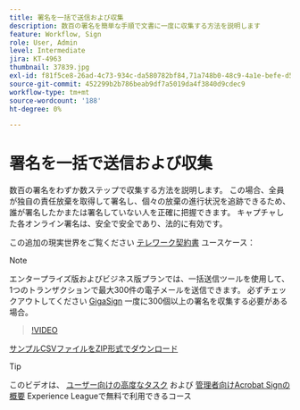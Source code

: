 ```yaml
---
title: 署名を一括で送信および収集
description: 数百の署名を簡単な手順で文書に一度に収集する方法を説明します
feature: Workflow, Sign
role: User, Admin
level: Intermediate
jira: KT-4963
thumbnail: 37839.jpg
exl-id: f81f5ce8-26ad-4c73-934c-da580782bf84,71a748b0-48c9-4a1e-befe-d5f311d6c05e
source-git-commit: 452299b2b786beab9df7a5019da4f3840d9cdec9
workflow-type: tm+mt
source-wordcount: '188'
ht-degree: 0%

---
```


# 署名を一括で送信および収集

数百の署名をわずか数ステップで収集する方法を説明します。 この場合、全員が独自の責任放棄を取得して署名し、個々の放棄の進行状況を追跡できるため、誰が署名したかまたは署名していない人を正確に把握できます。 キャプチャした各オンライン署名は、安全で安全であり、法的に有効です。

この追加の現実世界をご覧ください [テレワーク契約書](https://experienceleague.adobe.com/docs/document-cloud-learn/sign-learning-hub/expand/recipes/gov/usecasegovtelework.html?lang=en) ユースケース：

>[!NOTE]
>
>エンタープライズ版およびビジネス版プランでは、一括送信ツールを使用して、1つのトランザクションで最大300件の電子メールを送信できます。 必ずチェックアウトしてください [GigaSign](https://experienceleague.adobe.com/docs/document-cloud-learn/sign-learning-hub/develop/custom/gigasign.html?lang=en) 一度に300個以上の署名を収集する必要がある場合。

>[!VIDEO](https://video.tv.adobe.com/v/33655?quality=12&learn=on&hidetitle=true)

[サンプルCSVファイルをZIP形式でダウンロード](../assets/megasign_merge_sample.zip)

>[!TIP]
>
>このビデオは、 [ユーザー向けの高度なタスク](https://experienceleague.adobe.com/?recommended=Sign-U-1-2020.3) および [管理者向けAcrobat Signの概要](https://experienceleague.adobe.com/?recommended=Sign-A-1-2020.2) Experience Leagueで無料で利用できるコース
